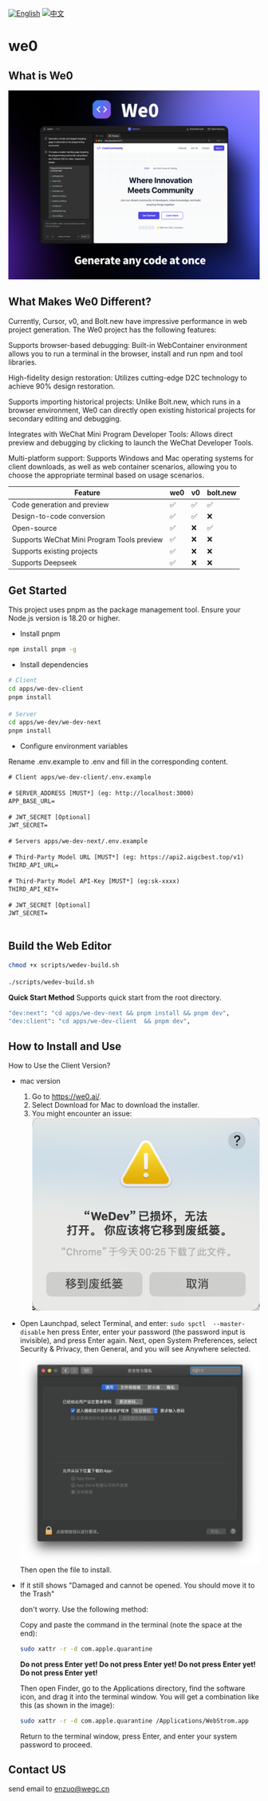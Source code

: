 [![English](https://img.shields.io/badge/README-English-494cad.svg)](https://github.com/we0-dev/we0/blob/main/README.md) [![中文](https://img.shields.io/badge/README-中文-494cad.svg)](https://github.com/we0-dev/we0/blob/main/README.zh.md) 

# we0

## What is We0

![alt text](./docs/img/image-1.png)

## What Makes We0 Different?

Currently, Cursor, v0, and Bolt.new have impressive performance in web project generation. The We0 project has the following features:

Supports browser-based debugging: Built-in WebContainer environment allows you to run a terminal in the browser, install and run npm and tool libraries.

High-fidelity design restoration: Utilizes cutting-edge D2C technology to achieve 90% design restoration.

Supports importing historical projects: Unlike Bolt.new, which runs in a browser environment, We0 can directly open existing historical projects for secondary editing and debugging.

Integrates with WeChat Mini Program Developer Tools: Allows direct preview and debugging by clicking to launch the WeChat Developer Tools.

Multi-platform support: Supports Windows and Mac operating systems for client downloads, as well as web container scenarios, allowing you to choose the appropriate terminal based on usage scenarios.

| Feature                                    | we0 | v0  | bolt.new |
| ------------------------------------------ | --- | --- | -------- |
| Code generation and preview                | ✅  | ✅  | ✅       |
| Design-to-code conversion                  | ✅  | ✅  | ❌       |
| Open-source                                | ✅  | ❌  | ✅       |
| Supports WeChat Mini Program Tools preview | ✅  | ❌  | ❌       |
| Supports existing projects                 | ✅  | ❌  | ❌       |
| Supports Deepseek                          | ✅  | ❌  | ❌       |

## Get Started

This project uses pnpm as the package management tool. Ensure your Node.js version is 18.20 or higher.

- Install pnpm

```bash
npm install pnpm -g
```

- Install dependencies

```bash
# Client
cd apps/we-dev-client
pnpm install

# Server
cd apps/we-dev/we-dev-next
pnpm install

```

- Configure environment variables

Rename .env.example to .env and fill in the corresponding content.

```shell
# Client apps/we-dev-client/.env.example

# SERVER_ADDRESS [MUST*] (eg: http://localhost:3000)
APP_BASE_URL=

# JWT_SECRET [Optional]
JWT_SECRET=

# Servers apps/we-dev-next/.env.example

# Third-Party Model URL [MUST*] (eg: https://api2.aigcbest.top/v1)
THIRD_API_URL=

# Third-Party Model API-Key [MUST*] (eg:sk-xxxx)
THIRD_API_KEY=

# JWT_SECRET [Optional]
JWT_SECRET=


```

## Build the Web Editor

```bash
chmod +x scripts/wedev-build.sh

./scripts/wedev-build.sh
```

**Quick Start Method**
Supports quick start from the root directory.

```bash
"dev:next": "cd apps/we-dev-next && pnpm install && pnpm dev",
"dev:client": "cd apps/we-dev-client  && pnpm dev",
```


## How to Install and Use

How to Use the Client Version?

- mac version
  1. Go to https://we0.ai/.
  2. Select Download for Mac to download the installer.
  3. You might encounter an issue:
     ![alt text](./docs/img/image-2.png)
- Open Launchpad, select Terminal, and enter:
  `sudo spctl  --master-disable`
  hen press Enter, enter your password (the password input is invisible), and press Enter again.
  Next, open System Preferences, select Security & Privacy, then General, and you will see Anywhere selected.
  ![alt text](./docs/img/image-3.png)
  Then open the file to install.


- If it still shows "Damaged and cannot be opened. You should move it to the Trash" 

  don't worry. Use the following method:

  Copy and paste the command in the terminal (note the space at the end):

  ```bash
  sudo xattr -r -d com.apple.quarantine
  ```

  **Do not press Enter yet! Do not press Enter yet! Do not press Enter yet! Do not press Enter yet!**

  Then open Finder, go to the Applications directory, find the software icon, and drag it into the terminal window. You will get a combination like this (as shown in the image):

  ```bash
  sudo xattr -r -d com.apple.quarantine /Applications/WebStrom.app
  ```

  Return to the terminal window, press Enter, and enter your system password to proceed.

## Contact US

send email to <a href="mailto:enzuo@wegc.cn">enzuo@wegc.cn</a>
